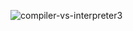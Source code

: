 ![compiler-vs-interpreter3](https://user-images.githubusercontent.com/60342914/171749038-131805ce-dc82-45a0-989c-e3343cc561a4.png)
